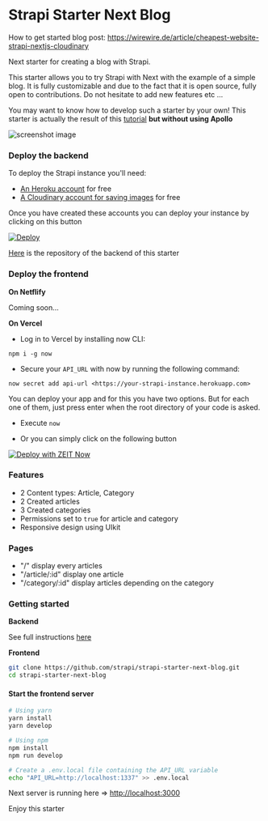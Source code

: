 # Strapi Starter Next Blog

How to get started blog post: https://wirewire.de/article/cheapest-website-strapi-nextjs-cloudinary

Next starter for creating a blog with Strapi.

This starter allows you to try Strapi with Next with the example of a simple blog. It is fully customizable and due to the fact that it is open source, fully open to contributions. Do not hesitate to add new features etc ...

You may want to know how to develop such a starter by your own! This starter is actually the result of this [tutorial](https://strapi.io/blog/build-a-blog-with-next-react-js-strapi-and-apollo) **but without using Apollo**

![screenshot image](/screenshot.png)

### Deploy the backend

To deploy the Strapi instance you'll need:

- [An Heroku account](https://signup.heroku.com/) for free
- [A Cloudinary account for saving images](https://cloudinary.com/users/register/free) for free

Once you have created these accounts you can deploy your instance by clicking on this button

[![Deploy](https://www.herokucdn.com/deploy/button.svg)](https://heroku.com/deploy?template=https://github.com/strapi/strapi-starter-blog)

[Here](https://github.com/strapi/strapi-starter-blog) is the repository of the backend of this starter

### Deploy the frontend

**On Netflify**

Coming soon...

**On Vercel**

- Log in to Vercel by installing now CLI:

`npm i -g now`

- Secure your `API_URL` with now by running the following command:

`now secret add api-url <https://your-strapi-instance.herokuapp.com>`

You can deploy your app and for this you have two options. But for each one of them, just press enter when the root directory of your code is asked.

- Execute `now`

- Or you can simply click on the following button

[![Deploy with ZEIT Now](https://zeit.co/button)](https://zeit.co/new/project?template=https://github.com/strapi/strapi-starter-next-blog)

### Features

- 2 Content types: Article, Category
- 2 Created articles
- 3 Created categories
- Permissions set to `true` for article and category
- Responsive design using UIkit

### Pages

- "/" display every articles
- "/article/:id" display one article
- "/category/:id" display articles depending on the category

### Getting started

**Backend**

See full instructions [here](https://github.com/strapi/strapi-starter-blog)

**Frontend**

```bash
git clone https://github.com/strapi/strapi-starter-next-blog.git
cd strapi-starter-next-blog
```

#### Start the frontend server

```bash
# Using yarn
yarn install
yarn develop

# Using npm
npm install
npm run develop

# Create a .env.local file containing the API_URL variable
echo "API_URL=http://localhost:1337" >> .env.local
```

Next server is running here => [http://localhost:3000](http://localhost:3000)

Enjoy this starter
